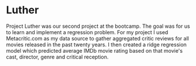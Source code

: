 Luther
======

Project Luther was our second project at the bootcamp. The goal was for us to learn and implement a regression problem. For my project I used Metacritic.com as my data source to gather aggregated critic reviews for all movies released in the past twenty years. I then created a ridge regression model which predicted average IMDb movie rating based on that movie's cast, director, genre and critical reception. 
